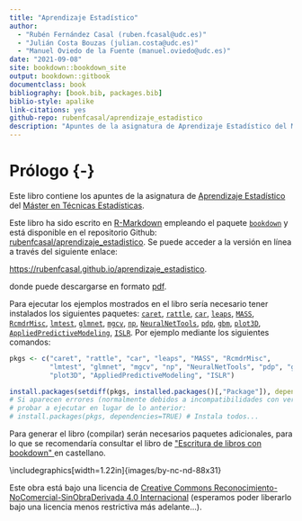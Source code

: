 ```yaml
--- 
title: "Aprendizaje Estadístico"
author: 
  - "Rubén Fernández Casal (ruben.fcasal@udc.es)"
  - "Julián Costa Bouzas (julian.costa@udc.es)"
  - "Manuel Oviedo de la Fuente (manuel.oviedo@udc.es)"
date: "2021-09-08"
site: bookdown::bookdown_site
output: bookdown::gitbook
documentclass: book
bibliography: [book.bib, packages.bib]
biblio-style: apalike
link-citations: yes
github-repo: rubenfcasal/aprendizaje_estadistico
description: "Apuntes de la asignatura de Aprendizaje Estadístico del Máster en Técnicas Estadísticas."
---
```




# Prólogo {-}

Este libro contiene los apuntes de la asignatura de [Aprendizaje Estadístico](http://eamo.usc.es/pub/mte/index.php?option=com_content&view=article&id=74) del [Máster en Técnicas Estadísticas](http://eio.usc.es/pub/mte). 

Este libro ha sido escrito en [R-Markdown](http://rmarkdown.rstudio.com) empleando el paquete [`bookdown`](https://bookdown.org/yihui/bookdown/)  y está disponible en el repositorio Github: [rubenfcasal/aprendizaje_estadistico](https://github.com/rubenfcasal/aprendizaje_estadistico). 
Se puede acceder a la versión en línea a través del siguiente enlace:

<https://rubenfcasal.github.io/aprendizaje_estadistico>.

donde puede descargarse en formato [pdf](https://rubenfcasal.github.io/aprendizaje_estadistico/aprendizaje_estadistico.pdf).

Para ejecutar los ejemplos mostrados en el libro sería necesario tener instalados los siguientes paquetes:
[`caret`](https://CRAN.R-project.org/package=caret), [`rattle`](https://CRAN.R-project.org/package=rattle), [`car`](https://CRAN.R-project.org/package=car), [`leaps`](https://CRAN.R-project.org/package=leaps), [`MASS`](https://CRAN.R-project.org/package=MASS), [`RcmdrMisc`](https://CRAN.R-project.org/package=RcmdrMisc), [`lmtest`](https://CRAN.R-project.org/package=lmtest), [`glmnet`](https://CRAN.R-project.org/package=glmnet), [`mgcv`](https://CRAN.R-project.org/package=mgcv), [`np`](https://CRAN.R-project.org/package=np), [`NeuralNetTools`](https://CRAN.R-project.org/package=NeuralNetTools), [`pdp`](https://CRAN.R-project.org/package=pdp), [`gbm`](https://CRAN.R-project.org/package=gbm), [`plot3D`](https://CRAN.R-project.org/package=plot3D), [`AppliedPredictiveModeling`](https://CRAN.R-project.org/package=AppliedPredictiveModeling), [`ISLR`](https://CRAN.R-project.org/package=ISLR).
Por ejemplo mediante los siguientes comandos:

```r
pkgs <- c("caret", "rattle", "car", "leaps", "MASS", "RcmdrMisc", 
          "lmtest", "glmnet", "mgcv", "np", "NeuralNetTools", "pdp", "gbm",
          "plot3D", "AppliedPredictiveModeling", "ISLR")

install.packages(setdiff(pkgs, installed.packages()[,"Package"]), dependencies = TRUE)
# Si aparecen errores (normalmente debidos a incompatibilidades con versiones ya instaladas), 
# probar a ejecutar en lugar de lo anterior:
# install.packages(pkgs, dependencies=TRUE) # Instala todos...
```
Para generar el libro (compilar) serán necesarios paquetes adicionales, 
para lo que se recomendaría consultar el libro de ["Escritura de libros con bookdown" ](https://rubenfcasal.github.io/bookdown_intro) en castellano.


\includegraphics[width=1.22in]{images/by-nc-nd-88x31} 

Este obra está bajo una licencia de [Creative Commons Reconocimiento-NoComercial-SinObraDerivada 4.0 Internacional](https://creativecommons.org/licenses/by-nc-nd/4.0/deed.es_ES) 
(esperamos poder liberarlo bajo una licencia menos restrictiva más adelante...).


